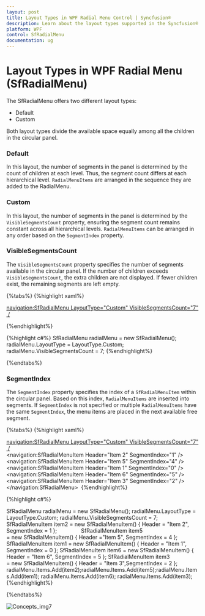 ```yaml
---
layout: post
title: Layout Types in WPF Radial Menu Control | Syncfusion®
description: Learn about the layout types supported in the Syncfusion® WPF Radial Menu (SfRadialMenu) control.
platform: WPF
control: SfRadialMenu 
documentation: ug
---
```

# Layout Types in WPF Radial Menu (SfRadialMenu)

The SfRadialMenu offers two different layout types:
- Default
- Custom

Both layout types divide the available space equally among all the children in the circular panel.

### Default

In this layout, the number of segments in the panel is determined by the count of children at each level. Thus, the segment count differs at each hierarchical level. `RadialMenuItems` are arranged in the sequence they are added to the RadialMenu.

### Custom

In this layout, the number of segments in the panel is determined by the `VisibleSegmentsCount` property, ensuring the segment count remains constant across all hierarchical levels. `RadialMenuItems` can be arranged in any order based on the `SegmentIndex` property.

### VisibleSegmentsCount

The `VisibleSegmentsCount` property specifies the number of segments available in the circular panel. If the number of children exceeds `VisibleSegmentsCount`, the extra children are not displayed. If fewer children exist, the remaining segments are left empty.

{%tabs%}
{%highlight xaml%}

<navigation:SfRadialMenu LayoutType="Custom" VisibleSegmentsCount="7" />

{%endhighlight%}

{%highlight c#%}
SfRadialMenu radialMenu = new SfRadialMenu();
radialMenu.LayoutType = LayoutType.Custom;
 radialMenu.VisibleSegmentsCount = 7; 
{%endhighlight%}

{%endtabs%}


### SegmentIndex

The `SegmentIndex` property specifies the index of a `SfRadialMenuItem` within the circular panel. Based on this index, `RadialMenuItems` are inserted into segments. If `SegmentIndex` is not specified or multiple `RadialMenuItems` have the same `SegmentIndex`, the menu items are placed in the next available free segment.

{%tabs%}
{%highlight xaml%}

<navigation:SfRadialMenu LayoutType="Custom" VisibleSegmentsCount="7" />  
 <navigation:SfRadialMenuItem Header="Item  2" SegmentIndex="1" />   
 <navigation:SfRadialMenuItem Header="Item 5" SegmentIndex="4" />   
 <navigation:SfRadialMenuItem Header="Item 1" SegmentIndex="0" />  
 <navigation:SfRadialMenuItem Header="Item 6" SegmentIndex="5" />  
 <navigation:SfRadialMenuItem Header="Item 3" SegmentIndex="2" />
 </navigation:SfRadialMenu> 
{%endhighlight%}

{%highlight c#%}

SfRadialMenu radialMenu = new SfRadialMenu();
radialMenu.LayoutType = LayoutType.Custom; 
radialMenu.VisibleSegmentsCount = 7; 
SfRadialMenuItem item2 = new SfRadialMenuItem() { Header = "Item 2", SegmentIndex = 1 };               
SfRadialMenuItem item5 = new SfRadialMenuItem() { Header   ="Item 5", SegmentIndex = 4 };
SfRadialMenuItem item1 = new SfRadialMenuItem() { Header = "Item 1", SegmentIndex = 0 };
SfRadialMenuItem item6 = new SfRadialMenuItem() { Header = "Item 6", SegmentIndex = 5 };
SfRadialMenuItem item3 = new SfRadialMenuItem() { Header = "Item 3",SegmentIndex = 2 };
radialMenu.Items.Add(item2);radialMenu.Items.Add(item5);radialMenu.Items.Add(item1);
radialMenu.Items.Add(item6); radialMenu.Items.Add(item3); </td></tr>
{%endhighlight%}

{%endtabs%}

![Concepts_img7](Concepts_images/Concepts_img7.png)






